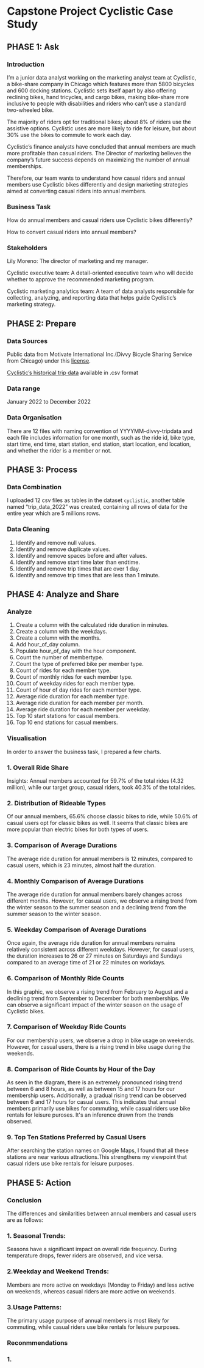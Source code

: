 # Capstone Project Cyclistic Case Study 

## PHASE 1: Ask 

### Introduction
I’m a junior data analyst working on the marketing analyst team at Cyclistic, a bike-share company in Chicago which features more than 5800 bicycles and 600 docking stations. Cyclistic sets itself apart by also offering reclining bikes, hand tricycles, and cargo bikes, making bike-share more inclusive to people with disabilities and riders who can’t use a standard two-wheeled bike. 

The majority of riders opt for traditional bikes; about 8% of riders use the assistive options. Cyclistic uses are more likely to ride for leisure, but about 30% use the bikes to commute to work each day. 

Cyclistic’s finance analysts have concluded that annual members are much more profitable than casual riders. The Director of marketing believes the company’s future success depends on maximizing the number of annual memberships. 

Therefore, our team wants to understand how casual riders and annual members use Cyclistic bikes differently and design marketing strategies aimed at converting casual riders into annual members.

### Business Task

How do annual members and casual riders use Cyclistic bikes differently?

How to convert casual riders into annual members?

### Stakeholders
Lily Moreno: The director of marketing and my manager.

Cyclistic executive team: A detail-oriented executive team who will decide whether to approve the recommended marketing program.

Cyclistic marketing analytics team: A team of data analysts responsible for collecting, analyzing, and reporting data that helps guide Cyclistic’s marketing strategy.

## PHASE 2: Prepare

### Data Sources
Public data from Motivate International Inc.(Divvy Bicycle Sharing Service from Chicago) under this [license](https://divvybikes.com/data-license-agreement).

[Cyclistic’s historical trip data](https://divvy-tripdata.s3.amazonaws.com/index.html) available in .csv format

### Data range
January 2022 to December 2022

### Data Organisation
There are 12 files with naming convention of YYYYMM-divvy-tripdata and each file includes information for one month, such as the ride id, bike type, start time, end time, start station, end station, start location, end location, and whether the rider is a member or not. 

## PHASE 3: Process

### Data Combination

I uploaded 12 csv files as tables in the dataset `cyclistic`, another table named “trip_data_2022” was created, containing  all rows of data for the entire year which are 5 millions rows.

### Data Cleaning

1. Identify and remove null values.
2. Identify and remove duplicate values.
3. Identify and remove spaces before and after values.
4. Identify and remove start time later than endtime.
5. Identify and remove trip times that are over 1 day.
6. Identify and remove trip times that are less than 1 minute.


## PHASE 4: Analyze and Share

### Analyze

1. Create a column with the calculated ride duration in minutes.
2. Create a column with the weekdays.
3. Create a column with the months.
4. Add hour_of_day column.
5. Populate hour_of_day with the hour component.
6. Count the number of membertype.
7. Count the type of preferred bike per member type.
8. Count of rides for each member type.
9. Count of monthly rides for each member type.
10. Count of weekday rides for each member type.
11. Count of hour of day rides for each member type.
12. Average ride duration for each member type.
13. Average ride duration for each member per month.
14. Average ride duration for each member per weekday.
15. Top 10 start stations for casual members.
16. Top 10 end stations for casual members.

### Visualisation

In order to answer the business task, I prepared a few charts.

### 1. Overall Ride Share
Insights:
Annual members accounted for 59.7% of the total rides (4.32 million), while our target group, casual riders, took 40.3% of the total rides.

### 2. Distribution of Rideable Types
Of our annual members, 65.6% choose classic bikes to ride, while 50.6% of casual users opt for classic bikes as well. It seems that classic bikes are more popular than electric bikes for both types of users.

### 3. Comparison of Average Durations
The average ride duration for annual members is 12 minutes, compared to casual users, which is 23 minutes, almost half the duration.

### 4. Monthly Comparison of Average Durations
The average ride duration for annual members barely changes across different months. However, for casual users, we observe a rising trend from the winter season to the summer season and a declining trend from the summer season to the winter season.

### 5. Weekday Comparison of Average Durations

Once again, the average ride duration for annual members remains relatively consistent across different weekdays. However, for casual users, the duration increases to 26 or 27 minutes on Saturdays and Sundays compared to an average time of 21 or 22 minutes on workdays.

### 6.  Comparison of Monthly Ride Counts
In this graphic, we observe a rising trend from February to August and a declining trend from September to December for both memberships. We can observe a significant impact of the winter season on the usage of Cyclistic bikes.

### 7. Comparison of Weekday Ride Counts
For our membership users, we observe a drop in bike usage on weekends. However, for casual users, there is a rising trend in bike usage during the weekends.
### 8.  Comparison of Ride Counts by Hour of the Day
As seen in the diagram, there is an extremely pronounced rising trend between 6 and 8 hours, as well as between 15 and 17 hours for our membership users. Additionally, a gradual rising trend can be observed between 6 and 17 hours for casual users. This indicates that annual members primarily use bikes for commuting, while casual riders use bike rentals for leisure puroses. It's an inference drawn from the trends observed.
### 9. Top Ten Stations Preferred by Casual Users
After searching the station names on Google Maps, I found that all these stations are near various attractions.This strengthens my viewpoint that casual riders use bike rentals for leisure purposes.

## PHASE 5: Action

### Conclusion
The differences and similarities between annual members and casual users are as follows:
### 1. Seasonal Trends:
Seasons have a significant impact on overall ride frequency. During temperature drops, fewer riders are observed, and vice versa.
### 2.Weekday and Weekend Trends: 
Members are more active on weekdays (Monday to Friday) and less active on weekends, whereas casual riders are more active on weekends.
### 3.Usage Patterns:
The primary usage purpose of annual members is most likely for commuting, while casual riders use bike rentals for leisure purposes.

### Reconmmendations
### 1.





